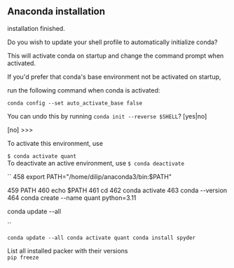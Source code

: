 ## Anaconda installation
installation finished.

Do you wish to update your shell profile to automatically initialize conda?

This will activate conda on startup and change the command prompt when activated.

If you'd prefer that conda's base environment not be activated on startup,

   run the following command when conda is activated:


``
conda config --set auto_activate_base false
``


You can undo this by running `conda init --reverse $SHELL`? [yes|no]

[no] >>> 

To activate this environment, use                                             
``                                                                               
$ conda activate quant                                                    
``
To deactivate an active environment, use
``
$ conda deactivate
``



``
 458  export PATH="/home/dilip/anaconda3/bin:$PATH"

  459  PATH
  460  echo $PATH
  461  cd
  462  conda activate
  463  conda --version
  464  conda create --name quant python=3.11

  conda update --all

``


   


``
conda update --all
conda activate quant
conda install spyder
``


List all installed packer with their versions  
``
pip freeze
``